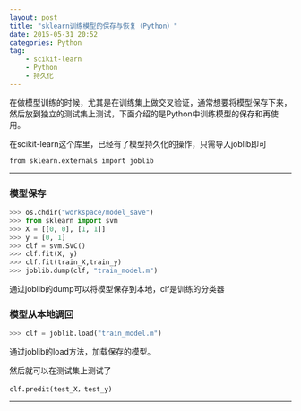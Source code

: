 ```yaml
---
layout: post
title: "sklearn训练模型的保存与恢复（Python）"
date: 2015-05-31 20:52
categories: Python
tag: 
	- scikit-learn
	- Python
	- 持久化
---
```



在做模型训练的时候，尤其是在训练集上做交叉验证，通常想要将模型保存下来，然后放到独立的测试集上测试，下面介绍的是Python中训练模型的保存和再使用。

<!-- more -->

在scikit-learn这个库里，已经有了模型持久化的操作，只需导入joblib即可

```
from sklearn.externals import joblib
```

---

### **模型保存**

```python
>>> os.chdir("workspace/model_save")
>>> from sklearn import svm
>>> X = [[0, 0], [1, 1]]
>>> y = [0, 1]
>>> clf = svm.SVC()
>>> clf.fit(X, y)  
>>> clf.fit(train_X,train_y)
>>> joblib.dump(clf, "train_model.m")
```

通过joblib的dump可以将模型保存到本地，clf是训练的分类器

### **模型从本地调回**

```python
>>> clf = joblib.load("train_model.m")
```

通过joblib的load方法，加载保存的模型。

然后就可以在测试集上测试了

```
clf.predit(test_X，test_y)
```



---

